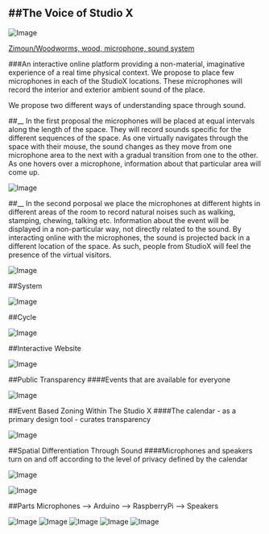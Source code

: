 ##The Voice of Studio X
---
![Image](https://raw.github.com/site2site/The-Voice-of-Studio-X/master/Images/zimoun_woodwoorms_400px.jpg)


[Zimoun/Woodworms, wood, microphone, sound system](http://vimeo.com/6191050)

###An interactive online platform providing a non-material, imaginative experience of a real time physical context.
We propose to place few microphones in each of the StudioX locations. These microphones will record the interior and exterior 
ambient sound of the place.

We propose two different ways of understanding space through sound.

##__
In the first proposal the microphones will be placed at equal intervals along the length of the space. They will record sounds 
specific for the different sequences of the space.
As one virtually navigates through the space with their mouse, the sound changes as they move from one microphone area to the next with a gradual transition from one to the other.
As one hovers over a microphone, information about that particular area will come up.


![Image](https://raw.github.com/site2site/The-Voice-of-Studio-X/master/Images/Diagram1-01.jpg)

##__
In the second porposal we place the microphones at different hights in different areas of the room to record natural noises such as walking, stamping, chewing, talking etc.
Information about the event will be displayed in a non-particular way, not directly related to the sound.
By interacting online with the microphones, the sound is projected back in a different location of the space. As such, people from StudioX will feel the presence of the virtual visitors.


![Image](https://raw.github.com/site2site/The-Voice-of-Studio-X/master/Images/Diagrams-01.jpg)


##System 


![Image](https://raw.github.com/site2site/The-Voice-of-Studio-X/master/Images/Diagrams-02.jpg)


##Cycle


![Image](https://raw.github.com/site2site/The-Voice-of-Studio-X/master/Images/Sound-DIAGRAM.gif)



##Interactive Website


![Image](https://raw.github.com/site2site/The-Voice-of-Studio-X/master/Images/Website.jpg)


##Public Transparency 
####Events that are available for everyone



![Image](https://raw.github.com/site2site/The-Voice-of-Studio-X/master/Images/Screen%20Shot%202013-09-26%20at%209.22.17%20AM.png)



##Event Based Zoning Within The Studio X
####The calendar - as a primary design tool - curates transparency


![Image](https://raw.github.com/site2site/The-Voice-of-Studio-X/master/Images/Screen%20Shot%202013-09-26%20at%2012.45.39%20AM.png)



##Spatial Differentiation Through Sound 
####Microphones and speakers turn on and off according to the level of privacy defined by the calendar 


![Image](https://raw.github.com/site2site/The-Voice-of-Studio-X/master/Images/CALENDAR_MOVIE.gif)


![Image](https://raw.github.com/site2site/The-Voice-of-Studio-X/master/Images/TRANSPARENCY_MOVIE.gif)


##Parts
   Microphones --> 
   Arduino -->
   RaspberryPi -->
   Speakers
   
![Image](http://upload.wikimedia.org/wikipedia/commons/3/38/Arduino_Uno_-_R3.jpg)
![Image](http://3.bp.blogspot.com/-7ZukwJvElNQ/UX1sNJenVII/AAAAAAAAAG0/hzXvQZDnt3I/s1600/MIC.jpg)
![Image](http://www.stagesuperstore.co.uk/ekmps/shops/stagesuperstore/images/pro45-cardioid-condenser-hanging-microphone-1162-p.jpg)
![Image](http://upload.wikimedia.org/wikipedia/commons/4/45/Raspberry_Pi_-_Model_A.jpg)
![Image](http://g-ecx.images-amazon.com/images/G/01/electronics/detail-page/PLMCA76_4_speakers.jpg)


   
